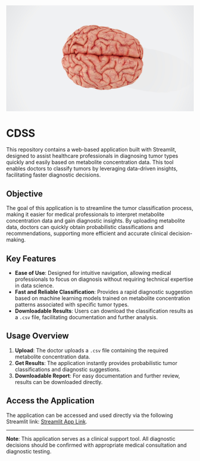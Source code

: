 
![App Interface](imagen_cabezera.jpg)

# CDSS

This repository contains a web-based application built with Streamlit, designed to assist healthcare professionals in diagnosing tumor types quickly and easily based on metabolite concentration data. This tool enables doctors to classify tumors by leveraging data-driven insights, facilitating faster diagnostic decisions.

## Objective

The goal of this application is to streamline the tumor classification process, making it easier for medical professionals to interpret metabolite concentration data and gain diagnostic insights. By uploading metabolite data, doctors can quickly obtain probabilistic classifications and recommendations, supporting more efficient and accurate clinical decision-making.

## Key Features

- **Ease of Use**: Designed for intuitive navigation, allowing medical professionals to focus on diagnosis without requiring technical expertise in data science.
- **Fast and Reliable Classification**: Provides a rapid diagnostic suggestion based on machine learning models trained on metabolite concentration patterns associated with specific tumor types.
- **Downloadable Results**: Users can download the classification results as a `.csv` file, facilitating documentation and further analysis.

## Usage Overview

1. **Upload**: The doctor uploads a `.csv` file containing the required metabolite concentration data.
2. **Get Results**: The application instantly provides probabilistic tumor classifications and diagnostic suggestions.
3. **Downloadable Report**: For easy documentation and further review, results can be downloaded directly.

## Access the Application

The application can be accessed and used directly via the following Streamlit link: [Streamlit App Link](https://cdss-byopsi.streamlit.app).

---

**Note**: This application serves as a clinical support tool. All diagnostic decisions should be confirmed with appropriate medical consultation and diagnostic testing.

